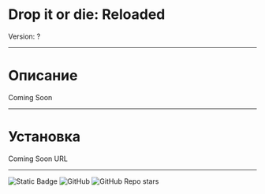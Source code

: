 # Drop it or die: Reloaded
Version: ?
****
# Описание
Coming Soon
****
# Установка
Coming Soon URL
****
![Static Badge](https://img.shields.io/badge/Crufix-Drop_it_or_Die:_Reloaded-Oxygen)
![GitHub](https://img.shields.io/github/license/GoodVaib/Drop-it-or-Die)
![GitHub Repo stars](https://img.shields.io/github/stars/GoodVaib/Drop-it-or-Die)
<!-- ![GitHub top language](https://img.shields.io/github/languages/top/GoodVaib/Drop-it-or-Die) -->
<!-- ![GitHub](https://img.shields.io/github/license/GoodVaib/Drop-it-or-Die) -->
